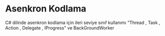 # Asenkron Kodlama
C# dilinde asenkron kodlama için ileri seviye sınıf kullanımı "Thread , Task , Action , Delegate , IProgress" ve BackGroundWorker 
